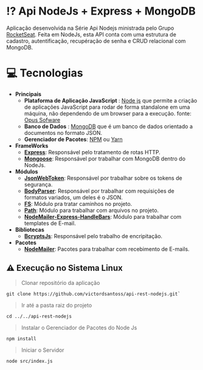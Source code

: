 # :interrobang: Api NodeJs + Express + MongoDB
  Aplicação desenvolvida na Série Api Nodejs ministrada pelo Grupo [RocketSeat](https://rocketseat.com.br/). Feita em NodeJs, esta API conta com uma estrutura de cadastro, autentificação, recupéração de senha e CRUD relacional com MongoDB.
  
 
# :computer: Tecnologias
* **Principais**
  - **Plataforma de Aplicação JavaScript** : [Node js](https://nodejs.org/en/) que permite a criação de aplicações JavaScript para rodar de forma standalone em uma máquina, não dependendo de um browser para a execução.
  fonte: [Opus Sofware](https://www.opus-software.com.br/node-js/)
  - **Banco de Dados** : [MongoDB](https://www.mongodb.com/3) que é um banco de dados orientado a documentos no formato JSON.
  - **Gerenciador de Pacotes**: [NPM](https://www.npmjs.com/get-npm) ou [Yarn](https://classic.yarnpkg.com/en/docs/install/#debian-stable)
* **FrameWorks**
  - **[Express](https://expressjs.com/pt-br/)**: Responsável pelo tratamento de rotas HTTP.
  - **[Mongoose](https://mongoosejs.com/)**: Responsável por trabalhar com MongoDB dentro do NodeJs.
* **Módulos**
  - **[JsonWebToken](https://www.npmjs.com/package/jsonwebtoken)**: Responsável por trabalhar sobre os tokens de segurança.
  - **[BodyParser](https://www.npmjs.com/package/body-parser)**: Responsável por trabalhar com requisições de formatos variados, um deles é o JSON.
  - **[FS](https://www.npmjs.com/package/fs)**: Módulo pra tratar caminhos no projeto.
  - **[Path](https://www.npmjs.com/package/path)**: Módulo para trabalhar com arquivos no projeto.
  - **[NodeMailer-Express-HandleBars](https://www.npmjs.com/package/nodemailer-express-handlebars)**: Módulo para trabalhar com templates de E-mail.
* **Bibliotecas**
  - **[BcryptsJs](https://www.npmjs.com/package/bcryptjs)**: Responsável pelo trabalho de encripitação. 
* **Pacotes**
  - **[NodeMailer](https://www.npmjs.com/package/nodemailer)**: Pacotes para trabalhar com recebimento de E-mails.
  
## :warning: Execução no Sistema Linux 
> Clonar repositório da aplicação

    git clone https://github.com/victordsantoss/api-rest-nodejs.git`
> Ir até a pasta raiz do projeto 

    cd ../../api-rest-nodejs
> Instalar o Gerenciador de Pacotes do Node Js

    npm install 
> Iniciar o Servidor

    node src/index.js
